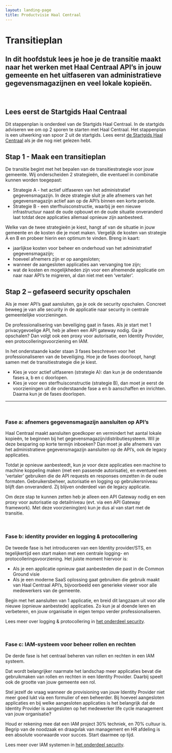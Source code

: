 ```yaml
---
layout: landing-page
title: Productvisie Haal Centraal
---
```


# Transitieplan

## In dit hoofdstuk lees je hoe je de transitie maakt naar het werken met Haal Centraal API’s in jouw gemeente en het uitfaseren van administratieve gegevensmagazijnen en veel lokale kopieën.  
&nbsp;  
## Lees eerst de Startgids Haal Centraal
Dit stappenplan is onderdeel van de Startgids Haal Centraal. In de startgids adviseren we om op 2 sporen te starten met Haal Centraal. Het stappenplan is een uitwerking van spoor 2 uit de startgids. Lees eerst [de Startgids Haal Centraal](https://vng-realisatie.github.io/Haal-Centraal-new/starten-met-haal-centraal) als je die nog niet gelezen hebt.
&nbsp;   

## Stap 1 -  Maak een transitieplan  
De transitie begint met het bepalen van de transitiestrategie voor jouw gemeente. Wij onderscheiden 2 strategieën, die eventueel in combinatie kunnen worden toegepast:  
* Strategie A - het actief uitfaseren van het administratief gegevensmagazijn. In deze strategie sluit je alle afnemers van het gegevensmagazijn actief aan op de API’s binnen een korte periode. 
* Strategie B - een sterfhuisconstructie, waarbij je een nieuwe infrastructuur naast de oude opbouwt en de oude situatie onveranderd laat totdat deze applicaties allemaal opnieuw zijn aanbesteed.

Welke van de twee strategieën je kiest, hangt af van de situatie in jouw gemeente en de kosten die je moet maken. Vergelijk de kosten van strategie A en B en probeer hierin een optimum te vinden. Breng in kaart:

* jaarlijkse kosten voor beheer en onderhoud van het administratief gegevensmagazijn;
* hoeveel afnemers zijn er op aangesloten;
* wanneer de aangesloten applicaties aan vervanging toe zijn;
* wat de kosten en mogelijkheden zijn voor een afnemende applicatie om naar naar API’s te migreren, al dan niet met een ‘vertaler’.
&nbsp;   

## Stap 2 – gefaseerd security opschalen  
Als je meer API’s gaat aansluiten, ga je ook de security opschalen. Concreet beweeg je van alle security in de applicatie naar security in centrale gemeentelijke voorzieningen. 

De professionalisering van beveiliging gaat in fases. Als je start met 1 privacygevoelige API, heb je alleen een API gateway nodig. Ga je opschalen? Dan volgt ook een proxy voor autorisatie, een Identity Provider, een protocolleringsvoorziening en IAM.

In het onderstaande kader staan 3 fases beschreven voor het professionaliseren van de beveiliging. Hoe je de fases doorloopt, hangt samen met de transitiestrategie die je kiest.  
* Kies je voor actief uitfaseren (strategie A): dan kun je de onderstaande fases a, b en c doorlopen.
* Kies je voor een sterfhuisconstructie (strategie B), dan moet je eerst de voorzieningen uit de onderstaande fase a en b aanschaffen en inrichten. Daarna kun je de fases doorlopen.
&nbsp;   
---------------------------------------
&nbsp;   
### Fase a: afnemers gegevensmagazijn aansluiten op API’s
Haal Centraal maakt aansluiten goedkoper en vermindert het aantal lokale kopieën, te beginnen bij het gegevensmagazijn/distributiesysteem. Wil je deze besparing op korte termijn inboeken? Dan moet je alle afnemers van het administratieve gegevensmagazijn aansluiten op de API’s, ook de legacy applicaties.  

Totdat je opnieuw aanbesteedt, kun je voor deze applicaties een machine to machine koppeling maken (met een passende autorisatie), en eventueel een ‘vertaler’ gebruiken die de API requests en responses omzetten in de oude formaten. Gebruikersbeheer, autorisatie en logging op gebruikersniveau blijft dan onveranderd. Zij blijven onderdeel van de legacy applicatie.  
  
Om deze stap te kunnen zetten heb je alleen een API Gateway nodig en een proxy voor autorisatie op detailniveau (evt. via een API Gateway framework). Met deze voorziening(en) kun je dus al van start met de transitie.

&nbsp;   


### Fase b: identity provider en logging & protocollering
De tweede fase is het introduceren van een Identity provider/STS, en tegelijkertijd een start maken met een centrale logging- en protocolleringsvoorziening. 
Het juiste moment hiervoor is:

* Als je een applicatie opnieuw gaat aanbesteden die past in de Common Ground visie
* Als je een moderne SaaS oplossing gaat gebruiken die gebruik maakt van Haal Centraal API’s, bijvoorbeeld een generieke viewer voor alle medewerkers van de gemeente. 

Begin met het aansluiten van 1 applicatie, en breid dit langzaam uit voor alle nieuwe (opnieuw aanbestede) applicaties. Zo kun je al doende leren en verbeteren, en jouw organisatie in eigen tempo verder professionaliseren.

Lees meer over logging & protocollering in [het onderdeel security](https://vng-realisatie.github.io/Haal-Centraal-new/security).

&nbsp;   

### Fase c: IAM-systeem voor beheer rollen en rechten 

De derde fase is het centraal beheren van rollen en rechten in een IAM systeem. 

Dat wordt belangrijker naarmate het landschap meer applicaties bevat die gebruikmaken van rollen en rechten in een Identity Provider. Daarbij speelt ook de grootte van jouw gemeente een rol.

Stel jezelf de vraag wanneer de provisioning van jouw Identity Provider niet meer goed lukt via een formulier of een beheerder. Bij hoeveel aangesloten applicaties en bij welke aangesloten applicaties is het belangrijk dat de Identity Provider is aangesloten op het medewerker life cycle management van jouw organisatie?

Houd er rekening mee dat een IAM project 30% techniek, en 70% cultuur is. Begrip van de noodzaak en draagvlak van management en HR afdeling is een absolute voorwaarde voor succes. Start daarmee op tijd.

Lees meer over IAM systemen in [het onderdeel security](https://vng-realisatie.github.io/Haal-Centraal-new/security).
&nbsp;   
